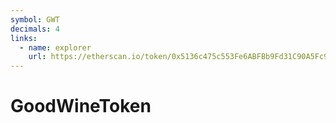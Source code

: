 ```yaml
---
symbol: GWT
decimals: 4
links:
  - name: explorer
    url: https://etherscan.io/token/0x5136c475c553Fe6ABFBb9Fd31C90A5Fc9FDfF5D3
---
```


# GoodWineToken

